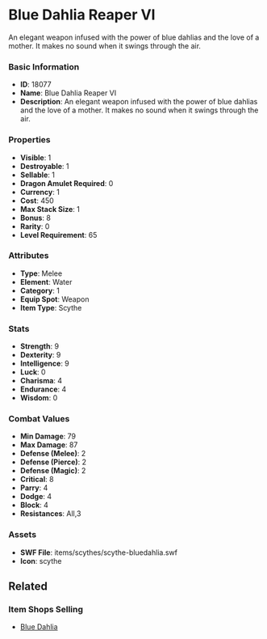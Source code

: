 # Blue Dahlia Reaper VI

An elegant weapon infused with the power of blue dahlias and the love of a mother. It makes no sound when it swings through the air.

### Basic Information

- **ID**: 18077
- **Name**: Blue Dahlia Reaper VI
- **Description**: An elegant weapon infused with the power of blue dahlias and the love of a mother. It makes no sound when it swings through the air.

### Properties

- **Visible**: 1
- **Destroyable**: 1
- **Sellable**: 1
- **Dragon Amulet Required**: 0
- **Currency**: 1
- **Cost**: 450
- **Max Stack Size**: 1
- **Bonus**: 8
- **Rarity**: 0
- **Level Requirement**: 65

### Attributes

- **Type**: Melee
- **Element**: Water
- **Category**: 1
- **Equip Spot**: Weapon
- **Item Type**: Scythe

### Stats

- **Strength**: 9
- **Dexterity**: 9
- **Intelligence**: 9
- **Luck**: 0
- **Charisma**: 4
- **Endurance**: 4
- **Wisdom**: 0

### Combat Values

- **Min Damage**: 79
- **Max Damage**: 87
- **Defense (Melee)**: 2
- **Defense (Pierce)**: 2
- **Defense (Magic)**: 2
- **Critical**: 8
- **Parry**: 4
- **Dodge**: 4
- **Block**: 4
- **Resistances**: All,3

### Assets

- **SWF File**: items/scythes/scythe-bluedahlia.swf
- **Icon**: scythe

## Related

### Item Shops Selling

- [Blue Dahlia](../item-shops/593-blue-dahlia.md)


